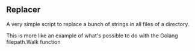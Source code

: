 ## Replacer ##

A very simple script to replace a bunch of strings in all files of a directory.

This is more like an example of what's possible to do with the Golang filepath.Walk function
